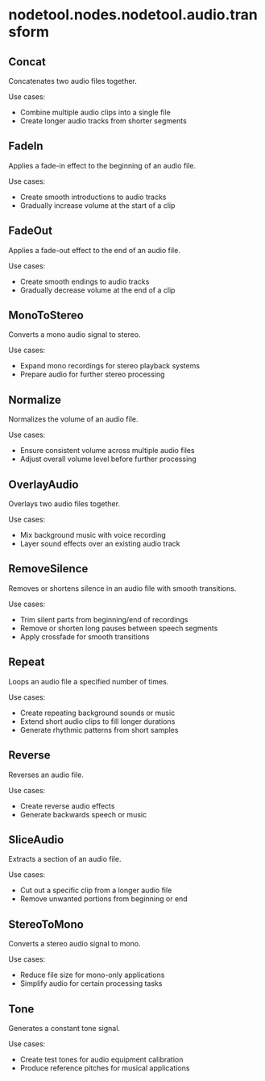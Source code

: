 # nodetool.nodes.nodetool.audio.transform

## Concat

Concatenates two audio files together.

Use cases:
- Combine multiple audio clips into a single file
- Create longer audio tracks from shorter segments

## FadeIn

Applies a fade-in effect to the beginning of an audio file.

Use cases:
- Create smooth introductions to audio tracks
- Gradually increase volume at the start of a clip

## FadeOut

Applies a fade-out effect to the end of an audio file.

Use cases:
- Create smooth endings to audio tracks
- Gradually decrease volume at the end of a clip

## MonoToStereo

Converts a mono audio signal to stereo.

Use cases:
- Expand mono recordings for stereo playback systems
- Prepare audio for further stereo processing

## Normalize

Normalizes the volume of an audio file.

Use cases:
- Ensure consistent volume across multiple audio files
- Adjust overall volume level before further processing

## OverlayAudio

Overlays two audio files together.

Use cases:
- Mix background music with voice recording
- Layer sound effects over an existing audio track

## RemoveSilence

Removes or shortens silence in an audio file with smooth transitions.

Use cases:
- Trim silent parts from beginning/end of recordings
- Remove or shorten long pauses between speech segments
- Apply crossfade for smooth transitions

## Repeat

Loops an audio file a specified number of times.

Use cases:
- Create repeating background sounds or music
- Extend short audio clips to fill longer durations
- Generate rhythmic patterns from short samples

## Reverse

Reverses an audio file.

Use cases:
- Create reverse audio effects
- Generate backwards speech or music

## SliceAudio

Extracts a section of an audio file.

Use cases:
- Cut out a specific clip from a longer audio file
- Remove unwanted portions from beginning or end

## StereoToMono

Converts a stereo audio signal to mono.

Use cases:
- Reduce file size for mono-only applications
- Simplify audio for certain processing tasks

## Tone

Generates a constant tone signal.

Use cases:
- Create test tones for audio equipment calibration
- Produce reference pitches for musical applications

